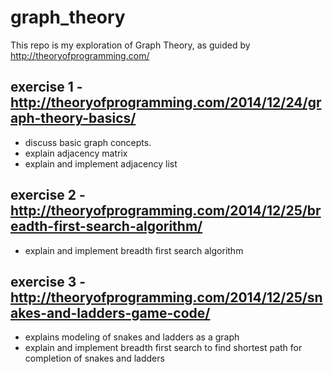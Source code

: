 # graph_theory

This repo is my exploration of Graph Theory, as guided by http://theoryofprogramming.com/

## exercise 1 - http://theoryofprogramming.com/2014/12/24/graph-theory-basics/

- discuss basic graph concepts.
- explain adjacency matrix
- explain and implement adjacency list

## exercise 2 - http://theoryofprogramming.com/2014/12/25/breadth-first-search-algorithm/

- explain and implement breadth first search algorithm

## exercise 3 - http://theoryofprogramming.com/2014/12/25/snakes-and-ladders-game-code/

- explains modeling of snakes and ladders as a graph
- explain and implement breadth first search to find shortest path for completion of snakes and ladders
